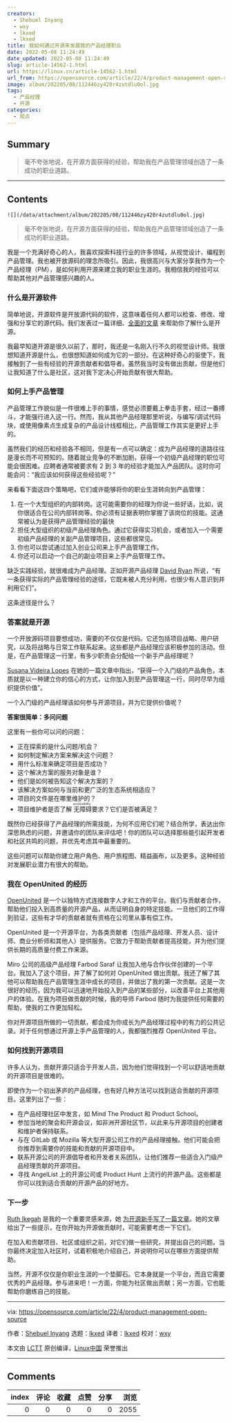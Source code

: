 ```yaml
---
creators:
  - Shebuel Inyang
  - wxy
  - lkxed
  - lkxed
title: 我如何通过开源来发展我的产品经理职业
date: 2022-05-08 11:24:49
date_updated: 2022-05-08 11:24:49
slug: article-14562-1.html
url: https://linux.cn/article-14562-1.html
url_from: https://opensource.com/article/22/4/product-management-open-source
image: album/202205/08/112446zy420r4zutdlu0ol.jpg
tags:
  - 产品经理
  - 开源
categories:
  - 观点
---
```


## Summary

> 毫不夸张地说，在开源方面获得的经验，帮助我在产品管理领域创造了一条成功的职业道路。

***

<!-- more -->

## Contents

`![](/data/attachment/album/202205/08/112446zy420r4zutdlu0ol.jpg)`

> 
> 毫不夸张地说，在开源方面获得的经验，帮助我在产品管理领域创造了一条成功的职业道路。
> 
> 
> 

我是一个充满好奇心的人，我喜欢探索科技行业的许多领域，从视觉设计、编程到产品管理。我也被开放源码的理念所吸引。因此，我很高兴与大家分享我作为一个产品经理（PM），是如何利用开源来建立我的职业生涯的。我相信我的经验可以帮助其他对产品管理感兴趣的人。

### 什么是开源软件

简单地说，开源软件是开放源代码的软件，这意味着任何人都可以检查、修改、增强和分享它的源代码。我们发表过一篇详细、[全面的文章](https://linux.cn/article-8624-1.html) 来帮助你了解什么是开源。

我最早知道开源是很久以前了，那时，我还是一名刚入行不久的视觉设计师。我很想知道开源是什么，也很想知道如何成为它的一部分。在这种好奇心的驱使下，我接触到了一些有经验的开源贡献者和倡导者。虽然我当时没有做出贡献，但是他们让我知道了什么是社区，这对我下定决心开始贡献有很大帮助。

### 如何上手产品管理

产品管理工作貌似是一件很难上手的事情，感觉必须要戴上拳击手套，经过一番搏斗，才能强行进入这一行。然而，我从其他产品经理那里听说，与编写/调试代码块，或使用像素点生成复杂的产品设计线框相比，产品管理工作其实是更好上手的。

虽然我们的经历和经验各不相同，但是有一点可以确定：成为产品经理的道路往往是漫长而不可预知的。随着就业竞争的不断加剧，获得一个初级产品经理的职位可能会很困难。应聘者通常被要求有 2 到 3 年的经验才能加入产品团队。这时你可能会问：“我应该如何获得这些经验呢？”

来看看下面这四个策略吧，它们或许能够将你的职业生涯转向到产品管理：

1. 在一个大型组织的内部转岗。这可能需要你的经理为你说一些好话，比如，说你很适合在公司内部转岗等。你必须有证据表明你掌握了该岗位的技能。这通常被认为是获得产品管理经验的最快
2. 担任大型组织的初级产品经理角色。通过它获得实习机会，或者加入一个需要初级产品经理的关副产品管理项目，这些都很常见。
3. 你也可以尝试通过加入创业公司来上手产品管理工作。
4. 你还可以启动一个自己的副业项目来上手产品管理工作。

缺乏实践经验，就很难成为产品经理。正如开源产品经理 [David Ryan](https://twitter.com/hellodavidryan) 所说，“有一条获得实际的产品管理经验的途径，它既未被人充分利用，也很少有人意识到并利用它们”。

这条途径是什么？

### 答案就是开源

一个开放源码项目要想成功，需要的不仅仅是代码。它还包括项目战略、用户研究，以及将战略与日常工作联系起来。这些都是产品经理应该积极参加的活动。但是，在产品管理这一行里，有多少职责会分配给一个新手产品经理呢？

[Susana Videira Lopes](https://twitter.com/susanavlopes) 在她的一篇文章中指出，“获得一个入门级的产品角色，本质就是以一种建立你的信心的方式，让你加入到至产品管理这一行，同时尽早为组织提供价值”。

一个入门级的产品经理该如何参与开源项目，并为它提供价值呢？

**答案很简单：多问问题**

这里有一些你可以问的问题：

* 正在探索的是什么问题/机会？
* 如何制定解决方案来解决这个问题？
* 用什么标准来确定项目是否成功？
* 这个解决方案的服务对象是谁？
* 他们是如何被告知这个解决方案的？
* 该解决方案如何与当前和更广泛的生态系统相适应？
* 项目的文件是在哪里维护的？
* 项目维护者是否了解<ruby> 无障碍 <rt>  accessibility </rt></ruby>要求？它们是否被满足？

既然你已经获得了产品经理的所需技能，为何不应用它们呢？结合所学，表达出你深思熟虑的问题，并邀请你的团队来评估吧！你的团队可以选择那些能引起开发者和社区共鸣的问题，并优先考虑其中最重要的。

这些问题可以帮助你建立用户角色、用户旅程图、精益画布，以及更多。这种经验对发展职业潜力有很大的帮助。

### 我在 OpenUnited 的经历

[OpenUnited](https://openunited.com) 是一个以独特方式连接数字人才和工作的平台。我们与贡献者合作，帮助他们投入到高质量的开源产品，从而证明自身的特定技能。一旦他们的工作得到验证，这些有才华的贡献者就有资格在公司里从事有偿工作。

OpenUnited 是一个开源平台，为各类贡献者（包括产品经理、开发人员、设计师、商业分析师和其他人）提供服务。它致力于帮助贡献者提高技能，并为他们提供长期的高质量付费工作来源。

Miro 公司的高级产品经理 Farbod Saraf 让我加入他与合作伙伴创建的一个平台。我加入了这个项目，并了解了如何对 OpenUnited 做出贡献。我还了解了其他可以帮助我在产品管理生涯中成长的项目，并做出了我的第一次贡献。这是一次很好的经历，因为我可以迅速地开始投入到产品的某些部分，以改善平台上其他用户的体验。在我为项目做贡献的时候，我的导师 Farbod 随时为我提供任何需要的帮助，使我的工作更加轻松。

你对开源项目所做的一切贡献，都会成为你成长为产品经理过程中的有力的公共记录。对于任何想通过开源上手产品管理的人，我都强烈推荐 OpenUnited 平台。

### 如何找到开源项目

许多人认为，贡献开源只适合于开发人员，因为他们觉得找到一个可以舒适地贡献的开源项目是很难的。

即使作为一个初出茅庐的产品经理，也有好几种方法可以找到适合贡献的开源项目。这里列出了一些：

* 在产品经理社区中发言，如 Mind The Product 和 Product School。
* 参加当地的聚会和开源会议，如非洲开源社区节，以此来与开源项目的创建者和维护者保持联系。
* 与在 GitLab 或 Mozilla 等大型开源公司工作的产品经理接触。他们可能会把你推荐到需要你的技能和贡献的开源项目中。
* 联系开源公司的开源倡导者和开发者关系团队，让他们推荐一些适合入门级产品经理贡献的开源项目。
* 寻找 AngelList 上的开源公司或 Product Hunt 上流行的开源产品。这些都是你可以找到适合贡献的开源产品的好地方。

### 下一步

[Ruth Ikegah](https://stars.github.com/profiles/ruth-ikegah/) 是我的一个重要灵感来源，她 [为开源新手写了一篇文章](https://ruthikegah.xyz/a-beginners-guide-to-open-source)。她的文章给出了一些提示，在你开始为开源做贡献时，可能需要考虑一下它们。

在加入和贡献项目、社区或组织之前，对它们做一些研究，并提出自己的问题。当你最终决定加入社区时，试着积极地介绍自己，并说明你可以在哪些方面提供帮助。

当然，开源不仅仅是你职业生涯的一个垫脚石。它本身就是一个平台，而且它需要优秀的产品经理。参与进来吧！一方面，你能为社区做出贡献；另一方面，它也能帮助你磨练自己的技能。

---

via: <https://opensource.com/article/22/4/product-management-open-source>

作者：[Shebuel Inyang](https://opensource.com/users/shebuel) 选题：[lkxed](https://github.com/lkxed) 译者：[lkxed](https://github.com/lkxed) 校对：[wxy](https://github.com/wxy)

本文由 [LCTT](https://github.com/LCTT/TranslateProject) 原创编译，[Linux中国](https://linux.cn/) 荣誉推出

***

## Comments


|   index |   评论 |   收藏 |   点赞 |   分享 |   浏览 |
|--------:|-------:|-------:|-------:|-------:|-------:|
|       0 |      0 |      0 |      0 |      0 |   2055 |
